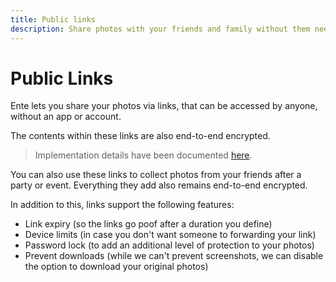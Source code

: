 ```yaml
---
title: Public links
description: Share photos with your friends and family without them needing to install Ente Photos
---
```


# Public Links

Ente lets you share your photos via links, that can be accessed by anyone,
without an app or account.

The contents within these links are also end-to-end encrypted.

> Implementation details have been documented
> [here](https://ente.io/blog/building-shareable-links/).

You can also use these links to collect photos from your friends after a party
or event. Everything they add also remains end-to-end encrypted.

In addition to this, links support the following features:

-   Link expiry (so the links go poof after a duration you define)
-   Device limits (in case you don't want someone to forwarding your link)
-   Password lock (to add an additional level of protection to your photos)
-   Prevent downloads (while we can't prevent screenshots, we can disable the
    option to download your original photos)
